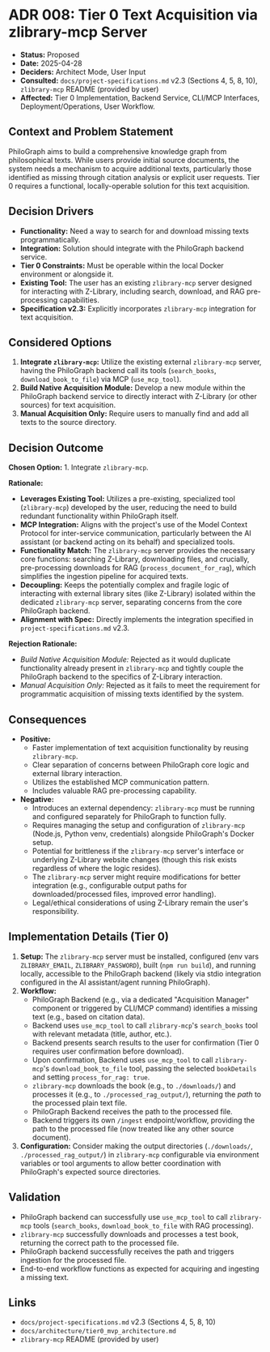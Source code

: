 # ADR 008: Tier 0 Text Acquisition via zlibrary-mcp Server

*   **Status:** Proposed
*   **Date:** 2025-04-28
*   **Deciders:** Architect Mode, User Input
*   **Consulted:** `docs/project-specifications.md` v2.3 (Sections 4, 5, 8, 10), `zlibrary-mcp` README (provided by user)
*   **Affected:** Tier 0 Implementation, Backend Service, CLI/MCP Interfaces, Deployment/Operations, User Workflow.

## Context and Problem Statement

PhiloGraph aims to build a comprehensive knowledge graph from philosophical texts. While users provide initial source documents, the system needs a mechanism to acquire additional texts, particularly those identified as missing through citation analysis or explicit user requests. Tier 0 requires a functional, locally-operable solution for this text acquisition.

## Decision Drivers

*   **Functionality:** Need a way to search for and download missing texts programmatically.
*   **Integration:** Solution should integrate with the PhiloGraph backend service.
*   **Tier 0 Constraints:** Must be operable within the local Docker environment or alongside it.
*   **Existing Tool:** The user has an existing `zlibrary-mcp` server designed for interacting with Z-Library, including search, download, and RAG pre-processing capabilities.
*   **Specification v2.3:** Explicitly incorporates `zlibrary-mcp` integration for text acquisition.

## Considered Options

1.  **Integrate `zlibrary-mcp`:** Utilize the existing external `zlibrary-mcp` server, having the PhiloGraph backend call its tools (`search_books`, `download_book_to_file`) via MCP (`use_mcp_tool`).
2.  **Build Native Acquisition Module:** Develop a new module within the PhiloGraph backend service to directly interact with Z-Library (or other sources) for text acquisition.
3.  **Manual Acquisition Only:** Require users to manually find and add all texts to the source directory.

## Decision Outcome

**Chosen Option:** 1. Integrate `zlibrary-mcp`.

**Rationale:**

*   **Leverages Existing Tool:** Utilizes a pre-existing, specialized tool (`zlibrary-mcp`) developed by the user, reducing the need to build redundant functionality within PhiloGraph itself.
*   **MCP Integration:** Aligns with the project's use of the Model Context Protocol for inter-service communication, particularly between the AI assistant (or backend acting on its behalf) and specialized tools.
*   **Functionality Match:** The `zlibrary-mcp` server provides the necessary core functions: searching Z-Library, downloading files, and crucially, pre-processing downloads for RAG (`process_document_for_rag`), which simplifies the ingestion pipeline for acquired texts.
*   **Decoupling:** Keeps the potentially complex and fragile logic of interacting with external library sites (like Z-Library) isolated within the dedicated `zlibrary-mcp` server, separating concerns from the core PhiloGraph backend.
*   **Alignment with Spec:** Directly implements the integration specified in `project-specifications.md` v2.3.

**Rejection Rationale:**

*   *Build Native Acquisition Module:* Rejected as it would duplicate functionality already present in `zlibrary-mcp` and tightly couple the PhiloGraph backend to the specifics of Z-Library interaction.
*   *Manual Acquisition Only:* Rejected as it fails to meet the requirement for programmatic acquisition of missing texts identified by the system.

## Consequences

*   **Positive:**
    *   Faster implementation of text acquisition functionality by reusing `zlibrary-mcp`.
    *   Clear separation of concerns between PhiloGraph core logic and external library interaction.
    *   Utilizes the established MCP communication pattern.
    *   Includes valuable RAG pre-processing capability.
*   **Negative:**
    *   Introduces an external dependency: `zlibrary-mcp` must be running and configured separately for PhiloGraph to function fully.
    *   Requires managing the setup and configuration of `zlibrary-mcp` (Node.js, Python venv, credentials) alongside PhiloGraph's Docker setup.
    *   Potential for brittleness if the `zlibrary-mcp` server's interface or underlying Z-Library website changes (though this risk exists regardless of where the logic resides).
    *   The `zlibrary-mcp` server might require modifications for better integration (e.g., configurable output paths for downloaded/processed files, improved error handling).
    *   Legal/ethical considerations of using Z-Library remain the user's responsibility.

## Implementation Details (Tier 0)

1.  **Setup:** The `zlibrary-mcp` server must be installed, configured (env vars `ZLIBRARY_EMAIL`, `ZLIBRARY_PASSWORD`), built (`npm run build`), and running locally, accessible to the PhiloGraph backend (likely via stdio integration configured in the AI assistant/agent running PhiloGraph).
2.  **Workflow:**
    *   PhiloGraph Backend (e.g., via a dedicated "Acquisition Manager" component or triggered by CLI/MCP command) identifies a missing text (e.g., based on citation data).
    *   Backend uses `use_mcp_tool` to call `zlibrary-mcp`'s `search_books` tool with relevant metadata (title, author, etc.).
    *   Backend presents search results to the user for confirmation (Tier 0 requires user confirmation before download).
    *   Upon confirmation, Backend uses `use_mcp_tool` to call `zlibrary-mcp`'s `download_book_to_file` tool, passing the selected `bookDetails` and setting `process_for_rag: true`.
    *   `zlibrary-mcp` downloads the book (e.g., to `./downloads/`) and processes it (e.g., to `./processed_rag_output/`), returning the *path* to the processed plain text file.
    *   PhiloGraph Backend receives the path to the processed file.
    *   Backend triggers its own `/ingest` endpoint/workflow, providing the path to the processed file (now treated like any other source document).
3.  **Configuration:** Consider making the output directories (`./downloads/`, `./processed_rag_output/`) in `zlibrary-mcp` configurable via environment variables or tool arguments to allow better coordination with PhiloGraph's expected source directories.

## Validation

*   PhiloGraph backend can successfully use `use_mcp_tool` to call `zlibrary-mcp` tools (`search_books`, `download_book_to_file` with RAG processing).
*   `zlibrary-mcp` successfully downloads and processes a test book, returning the correct path to the processed file.
*   PhiloGraph backend successfully receives the path and triggers ingestion for the processed file.
*   End-to-end workflow functions as expected for acquiring and ingesting a missing text.

## Links

*   `docs/project-specifications.md` v2.3 (Sections 4, 5, 8, 10)
*   `docs/architecture/tier0_mvp_architecture.md`
*   `zlibrary-mcp` README (provided by user)
